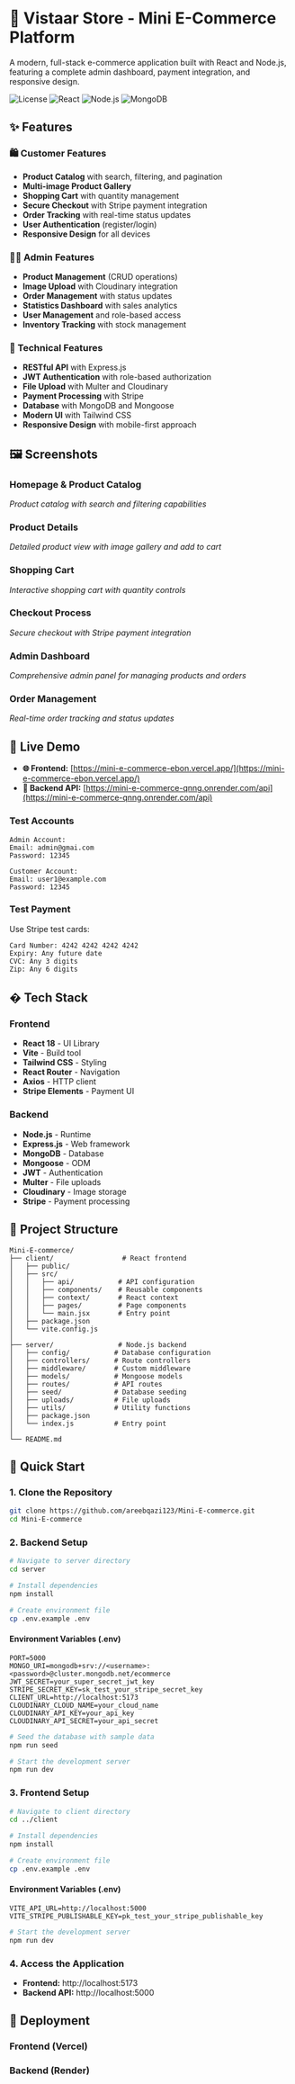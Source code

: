 # 🛒 Vistaar Store - Mini E-Commerce Platform

A modern, full-stack e-commerce application built with React and Node.js, featuring a complete admin dashboard, payment integration, and responsive design.

![License](https://img.shields.io/badge/license-MIT-blue.svg)
![React](https://img.shields.io/badge/React-18.x-blue.svg)
![Node.js](https://img.shields.io/badge/Node.js-18.x-green.svg)
![MongoDB](https://img.shields.io/badge/MongoDB-6.x-green.svg)

## ✨ Features

### 🛍️ Customer Features
- **Product Catalog** with search, filtering, and pagination
- **Multi-image Product Gallery** 
- **Shopping Cart** with quantity management
- **Secure Checkout** with Stripe payment integration
- **Order Tracking** with real-time status updates
- **User Authentication** (register/login)
- **Responsive Design** for all devices

### 👨‍💼 Admin Features
- **Product Management** (CRUD operations)
- **Image Upload** with Cloudinary integration
- **Order Management** with status updates
- **Statistics Dashboard** with sales analytics
- **User Management** and role-based access
- **Inventory Tracking** with stock management

### 🔧 Technical Features
- **RESTful API** with Express.js
- **JWT Authentication** with role-based authorization
- **File Upload** with Multer and Cloudinary
- **Payment Processing** with Stripe
- **Database** with MongoDB and Mongoose
- **Modern UI** with Tailwind CSS
- **Responsive Design** with mobile-first approach

## 🖼️ Screenshots

### Homepage & Product Catalog
<!-- Add homepage screenshot here -->
*Product catalog with search and filtering capabilities*

### Product Details
<!-- Add product detail page screenshot here -->
*Detailed product view with image gallery and add to cart*

### Shopping Cart
<!-- Add shopping cart screenshot here -->
*Interactive shopping cart with quantity controls*

### Checkout Process
<!-- Add checkout page screenshot here -->
*Secure checkout with Stripe payment integration*

### Admin Dashboard
<!-- Add admin dashboard screenshot here -->
*Comprehensive admin panel for managing products and orders*

### Order Management
<!-- Add order management screenshot here -->
*Real-time order tracking and status updates*

## 🚀 Live Demo

- **🌐 Frontend:** [https://mini-e-commerce-ebon.vercel.app/](https://mini-e-commerce-ebon.vercel.app/)
- **🔗 Backend API:** [https://mini-e-commerce-qnng.onrender.com/api](https://mini-e-commerce-qnng.onrender.com/api)

### Test Accounts
```
Admin Account:
Email: admin@gmai.com
Password: 12345

Customer Account:
Email: user1@example.com
Password: 12345
```

### Test Payment
Use Stripe test cards:
```
Card Number: 4242 4242 4242 4242
Expiry: Any future date
CVC: Any 3 digits
Zip: Any 6 digits
```

## �️ Tech Stack

### Frontend
- **React 18** - UI Library
- **Vite** - Build tool
- **Tailwind CSS** - Styling
- **React Router** - Navigation
- **Axios** - HTTP client
- **Stripe Elements** - Payment UI

### Backend
- **Node.js** - Runtime
- **Express.js** - Web framework
- **MongoDB** - Database
- **Mongoose** - ODM
- **JWT** - Authentication
- **Multer** - File uploads
- **Cloudinary** - Image storage
- **Stripe** - Payment processing

## 📁 Project Structure

```
Mini-E-commerce/
├── client/                 # React frontend
│   ├── public/
│   ├── src/
│   │   ├── api/           # API configuration
│   │   ├── components/    # Reusable components
│   │   ├── context/       # React context
│   │   ├── pages/         # Page components
│   │   └── main.jsx       # Entry point
│   ├── package.json
│   └── vite.config.js
│
├── server/                # Node.js backend
│   ├── config/           # Database configuration
│   ├── controllers/      # Route controllers
│   ├── middleware/       # Custom middleware
│   ├── models/           # Mongoose models
│   ├── routes/           # API routes
│   ├── seed/             # Database seeding
│   ├── uploads/          # File uploads
│   ├── utils/            # Utility functions
│   ├── package.json
│   └── index.js          # Entry point
│
└── README.md
```

## 🚀 Quick Start

### 1. Clone the Repository
```bash
git clone https://github.com/areebqazi123/Mini-E-commerce.git
cd Mini-E-commerce
```

### 2. Backend Setup
```bash
# Navigate to server directory
cd server

# Install dependencies
npm install

# Create environment file
cp .env.example .env
```

#### Environment Variables (.env)
```env
PORT=5000
MONGO_URI=mongodb+srv://<username>:<password>@cluster.mongodb.net/ecommerce
JWT_SECRET=your_super_secret_jwt_key
STRIPE_SECRET_KEY=sk_test_your_stripe_secret_key
CLIENT_URL=http://localhost:5173
CLOUDINARY_CLOUD_NAME=your_cloud_name
CLOUDINARY_API_KEY=your_api_key
CLOUDINARY_API_SECRET=your_api_secret
```

```bash
# Seed the database with sample data
npm run seed

# Start the development server
npm run dev
```

### 3. Frontend Setup
```bash
# Navigate to client directory
cd ../client

# Install dependencies
npm install

# Create environment file
cp .env.example .env
```

#### Environment Variables (.env)
```env
VITE_API_URL=http://localhost:5000
VITE_STRIPE_PUBLISHABLE_KEY=pk_test_your_stripe_publishable_key
```

```bash
# Start the development server
npm run dev
```

### 4. Access the Application
- **Frontend:** http://localhost:5173
- **Backend API:** http://localhost:5000

## 🚀 Deployment

### Frontend (Vercel)
### Backend (Render)
